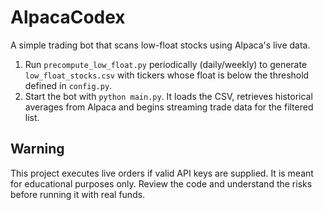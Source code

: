# AlpacaCodex

A simple trading bot that scans low-float stocks using Alpaca's live data.

1. Run `precompute_low_float.py` periodically (daily/weekly) to generate
   `low_float_stocks.csv` with tickers whose float is below the threshold
   defined in `config.py`.
2. Start the bot with `python main.py`. It loads the CSV, retrieves historical
   averages from Alpaca and begins streaming trade data for the filtered list.

## Warning

This project executes live orders if valid API keys are supplied. It is meant
for educational purposes only. Review the code and understand the risks before
running it with real funds.
